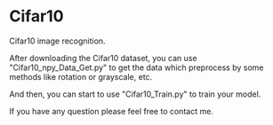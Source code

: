 # Cifar10
Cifar10 image recognition.

After downloading the Cifar10 dataset, you can use "Cifar10_npy_Data_Get.py" to get the data which preprocess by some methods like rotation or grayscale, etc.

And then, you can start to use "Cifar10_Train.py" to train your model.

If you have any question please feel free to contact me.
